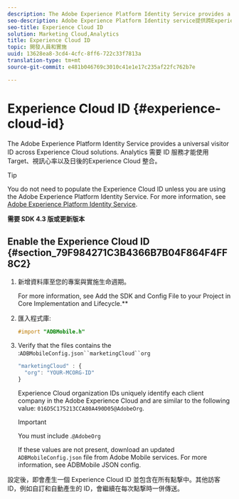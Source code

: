 ```yaml
---
description: The Adobe Experience Platform Identity Service provides a universal visitor ID across Experience Cloud solutions. Analytics 需要 ID 服務才能使用 Target、視訊心率以及日後的Experience Cloud 整合。
seo-description: Adobe Experience Platform Identity service提供跨Experience cloud解決方案的通用訪客ID。 Analytics 需要 ID 服務才能使用 Target、視訊心率以及日後的Experience Cloud 整合。
seo-title: Experience Cloud ID
solution: Marketing Cloud,Analytics
title: Experience Cloud ID
topic: 開發人員和實施
uuid: 13628ea8-3cd4-4cfc-8ff6-722c33f7813a
translation-type: tm+mt
source-git-commit: e481b046769c3010c41e1e17c235af22fc762b7e

---
```



# Experience Cloud ID {#experience-cloud-id}

The Adobe Experience Platform Identity Service provides a universal visitor ID across Experience Cloud solutions. Analytics 需要 ID 服務才能使用 Target、視訊心率以及日後的Experience Cloud 整合。

>[!TIP]
>
>You do not need to populate the Experience Cloud ID unless you are using the Adobe Experience Platform Identity Service. For more information, see [Adobe Experience Platform Identity Service](https://marketing.adobe.com/resources/help/en_US/mcvid/).

**需要 SDK 4.3 版或更新版本**

## Enable the Experience Cloud ID {#section_79F984271C3B4366B7B04F864F4FF8C2}

1. 新增資料庫至您的專案與實施生命週期。

   For more information, see Add the SDK and Config File to your Project in Core Implementation and Lifecycle.**[](/help/ios/getting-started/dev-qs.md)
1. 匯入程式庫:

   ```objective-c
   #import "ADBMobile.h"
   ```

1. Verify that the  files contains the  :`ADBMobileConfig.json``marketingCloud``org`

   ```js
   "marketingCloud" : { 
     "org": "YOUR-MCORG-ID" 
   }
   ```

   Experience Cloud organization IDs uniquely identify each client company in the Adobe Experience Cloud and are similar to the following value: `016D5C175213CCA80A490D05@AdobeOrg`.

   >[!IMPORTANT]
   >
   >You must include .`@AdobeOrg`

   If these values are not present, download an updated `ADBMobileConfig.json` file from Adobe Mobile services. For more information, see ADBMobile JSON config.[](/help/ios/getting-started/requirements.md)

設定後，即會產生一個 Experience Cloud ID 並包含在所有點撃中。其他訪客 ID，例如自訂和自動產生的 ID，會繼續在每次點撃時一併傳送。

